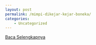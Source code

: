 ```yaml
---
layout: post
permalink: /mimpi-dikejar-kejar-boneka/
categories:
    - Uncategorized
---
```


[Baca Selengkapnya](/02)